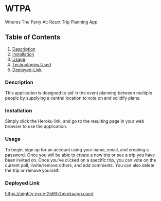 # WTPA
Wheres The Party At: React Trip Planning App

## Table of Contents
 1. [Description](#description)
 2. [Installation](#installation)
 3. [Usage](#usage)
 4. [Technologies Used](#technologies-used)
 5. [Deployed-Link](#deployed-link)


### Description

This application is designed to aid in the event planning between multiple people by supplying a central location to vote on and solidify plans.

### Installation

Simply click the Heroku link, and go to the resulting page in your web browser to use the application.

### Usage

To begin, sign up for an account using your name, email, and creating a password. Once you will be able to create a new trip or see a trip you have been invited on. Once you've clicked on a specific trip, you can vote on the current poll, invite/remove others, and add comments. You can also delete the trip or remove yourself.

### Deployed Link

https://mighty-eyrie-25907.herokuapp.com/
